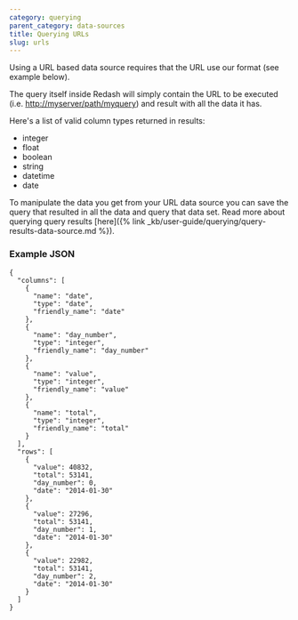 ```yaml
---
category: querying
parent_category: data-sources
title: Querying URLs
slug: urls
---
```

Using a URL based data source requires that the URL use our format (see example below).

The query itself inside Redash will simply contain the URL to be executed
(i.e.   <http://myserver/path/myquery>) and result with all the data it has.

Here's a list of valid column types returned in results:

  * integer
  * float
  * boolean
  * string
  * datetime
  * date

To manipulate the data you get from your URL data source you can save the
query that resulted in all the data and query that data set. Read more about
querying query results  [here]({% link _kb/user-guide/querying/query-results-data-source.md %}).

### Example JSON

```
{
  "columns": [
    {
      "name": "date",
      "type": "date",
      "friendly_name": "date"
    },
    {
      "name": "day_number",
      "type": "integer",
      "friendly_name": "day_number"
    },
    {
      "name": "value",
      "type": "integer",
      "friendly_name": "value"
    },
    {
      "name": "total",
      "type": "integer",
      "friendly_name": "total"
    }
  ],
  "rows": [
    {
      "value": 40832,
      "total": 53141,
      "day_number": 0,
      "date": "2014-01-30"
    },
    {
      "value": 27296,
      "total": 53141,
      "day_number": 1,
      "date": "2014-01-30"
    },
    {
      "value": 22982,
      "total": 53141,
      "day_number": 2,
      "date": "2014-01-30"
    }
  ]
}

```


